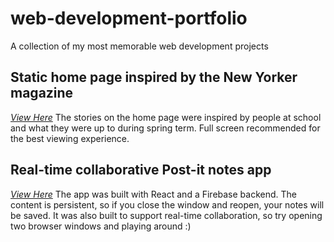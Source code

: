 # web-development-portfolio
A collection of my most memorable web development projects

## Static home page inspired by the New Yorker magazine
*[View Here](https://dartmouth-cs52-19s.github.io/lab1-landingpage-danah-han/?fbclid=IwAR3a-qiI2FUHUb4vgM-_PoFhBt8ezKYUDvz71kP1vMVD8gfAT-XAcIw9sII)*
The stories on the home page were inspired by people at school and what they were up to during spring term. Full screen recommended for the best viewing experience.

## Real-time collaborative Post-it notes app
*[View Here](http://danah-cs52-notes-app.surge.sh/)*
The app was built with React and a Firebase backend. The content is persistent, so if you close the window and reopen, your notes will be saved. It was also built to support real-time collaboration, so try opening two browser windows and playing around :)

